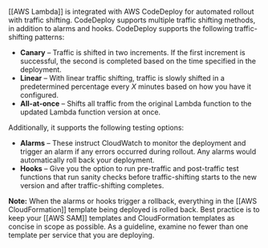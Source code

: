 [[AWS Lambda]] is integrated with AWS CodeDeploy for automated rollout with traffic shifting. CodeDeploy supports multiple traffic shifting methods, in addition to alarms and hooks. CodeDeploy supports the following traffic-shifting patterns:

- **Canary** – Traffic is shifted in two increments. If the first increment is successful, the second is completed based on the time specified in the deployment. 
- **Linear** – With linear traffic shifting, traffic is slowly shifted in a predetermined percentage every _X_ minutes based on how you have it configured. 
- **All-at-once** – Shifts all traffic from the original Lambda function to the updated Lambda function version at once.

Additionally, it supports the following testing options:

- **Alarms** – These instruct CloudWatch to monitor the deployment and trigger an alarm if any errors occurred during rollout. Any alarms would automatically roll back your deployment. 
- **Hooks** – Give you the option to run pre-traffic and post-traffic test functions that run sanity checks before traffic-shifting starts to the new version and after traffic-shifting completes. 

**Note:** When the alarms or hooks trigger a rollback, everything in the [[AWS CloudFormation]] template being deployed is rolled back. Best practice is to keep your [[AWS SAM]] templates and CloudFormation templates as concise in scope as possible. As a guideline, examine no fewer than one template per service that you are deploying.